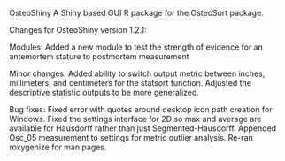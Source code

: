 OsteoShiny
A Shiny based GUI R package for the OsteoSort package.

Changes for OsteoShiny version 1.2.1:

Modules:
Added a new module to test the strength of evidence for an antemortem stature to postmortem measurement

Minor changes:
Added ability to switch output metric between inches, millimeters, and centimeters for the statsort function.
Adjusted the descriptive statistic outputs to be more generalized.

Bug fixes:
Fixed error with quotes around desktop icon path creation for Windows.
Fixed the settings interface for 2D so max and average are available for Hausdorff rather than just Segmented-Hausdorff.
Appended Osc_05 measurement to settings for metric outlier analysis. 
Re-ran roxygenize for man pages. 